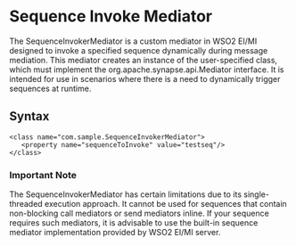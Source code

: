 # Sequence Invoke Mediator 
The SequenceInvokerMediator is a custom mediator in WSO2 EI/MI designed to invoke a specified sequence dynamically during message mediation. This mediator creates an instance of the user-specified class, which must implement the org.apache.synapse.api.Mediator interface. It is intended for use in scenarios where there is a need to dynamically trigger sequences at runtime.

## **Syntax**
```
<class name="com.sample.SequenceInvokerMediator">
   <property name="sequenceToInvoke" value="testseq"/>
</class>
```
### Important Note

The SequenceInvokerMediator has certain limitations due to its single-threaded execution approach. It cannot be used for sequences that contain non-blocking call mediators or send mediators inline. If your sequence requires such mediators, it is advisable to use the built-in sequence mediator implementation provided by WSO2 EI/MI server.